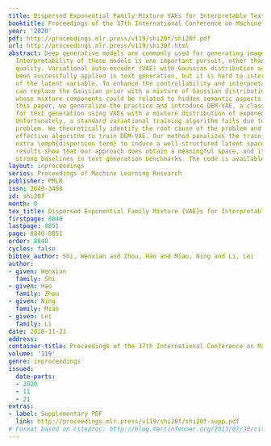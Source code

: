 ```yaml
---
title: Dispersed Exponential Family Mixture VAEs for Interpretable Text Generation
booktitle: Proceedings of the 37th International Conference on Machine Learning
year: '2020'
pdf: http://proceedings.mlr.press/v119/shi20f/shi20f.pdf
url: http://proceedings.mlr.press/v119/shi20f.html
abstract: Deep generative models are commonly used for generating images and text.
  Interpretability of these models is one important pursuit, other than the generation
  quality. Variational auto-encoder (VAE) with Gaussian distribution as prior has
  been successfully applied in text generation, but it is hard to interpret the meaning
  of the latent variable. To enhance the controllability and interpretability, one
  can replace the Gaussian prior with a mixture of Gaussian distributions (GM-VAE),
  whose mixture components could be related to hidden semantic aspects of data. In
  this paper, we generalize the practice and introduce DEM-VAE, a class of models
  for text generation using VAEs with a mixture distribution of exponential family.
  Unfortunately, a standard variational training algorithm fails due to the \emph{mode-collapse}
  problem. We theoretically identify the root cause of the problem and propose an
  effective algorithm to train DEM-VAE. Our method penalizes the training with an
  extra \emph{dispersion term} to induce a well-structured latent space. Experimental
  results show that our approach does obtain a meaningful space, and it outperforms
  strong baselines in text generation benchmarks. The code is available at \url{https://github.com/wenxianxian/demvae}.
layout: inproceedings
series: Proceedings of Machine Learning Research
publisher: PMLR
issn: 2640-3498
id: shi20f
month: 0
tex_title: Dispersed Exponential Family Mixture {VAE}s for Interpretable Text Generation
firstpage: 8840
lastpage: 8851
page: 8840-8851
order: 8840
cycles: false
bibtex_author: Shi, Wenxian and Zhou, Hao and Miao, Ning and Li, Lei
author:
- given: Wenxian
  family: Shi
- given: Hao
  family: Zhou
- given: Ning
  family: Miao
- given: Lei
  family: Li
date: 2020-11-21
address: 
container-title: Proceedings of the 37th International Conference on Machine Learning
volume: '119'
genre: inproceedings
issued:
  date-parts:
  - 2020
  - 11
  - 21
extras:
- label: Supplementary PDF
  link: http://proceedings.mlr.press/v119/shi20f/shi20f-supp.pdf
# Format based on citeproc: http://blog.martinfenner.org/2013/07/30/citeproc-yaml-for-bibliographies/
---
```


